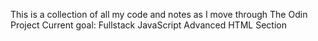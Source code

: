 This is a collection of all my code and notes as I move through The Odin Project
Current goal: Fullstack JavaScript Advanced HTML Section
